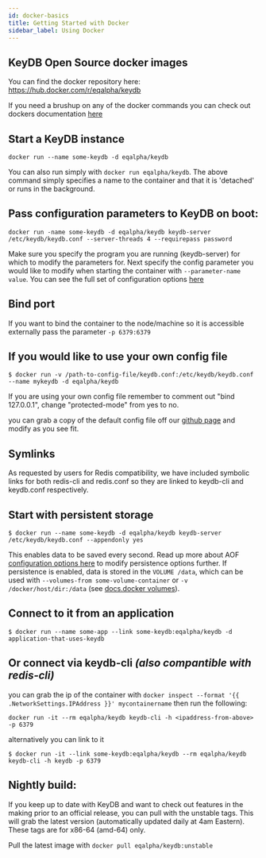 ```yaml
---
id: docker-basics
title: Getting Started with Docker
sidebar_label: Using Docker
---
```


## KeyDB Open Source docker images

You can find the docker repository here: https://hub.docker.com/r/eqalpha/keydb

If you need a brushup on any of the docker commands you can check out dockers documentation [here ](https://docs.docker.com/engine/reference/run/)


## Start a KeyDB instance

```
docker run --name some-keydb -d eqalpha/keydb
```
You can also run simply with `docker run eqalpha/keydb`. The above command simply specifies a name to the container and that it is 'detached' or runs in the background.

## Pass configuration parameters to KeyDB on boot:
```
docker run -name some-keydb -d eqalpha/keydb keydb-server /etc/keydb/keydb.conf --server-threads 4 --requirepass password 
```
Make sure you specify the program you are running (keydb-server) for which to modify the parameters for. Next specify the config parameter you would like to modify when starting the container with `--parameter-name value`.
You can see the full set of configuration options [here](https://docs.keydb.dev/docs/config-file/)

## Bind port

If you want to bind the container to the node/machine so it is accessible externally pass the parameter `-p 6379:6379`

## If you would like to use your own config file

```
$ docker run -v /path-to-config-file/keydb.conf:/etc/keydb/keydb.conf --name mykeydb -d eqalpha/keydb
```
If you are using your own config file remember to comment out "bind 127.0.0.1", change "protected-mode" from yes to no. 

you can grab a copy of the default config file off our [github page](https://github.com/EQ-Alpha/KeyDB) and modify as you see fit.

## Symlinks

As requested by users for Redis compatibility, we have included symbolic links for both redis-cli and redis.conf so they are linked to keydb-cli and keydb.conf respectively. 


## Start with persistent storage

```
$ docker run --name some-keydb -d eqalpha/keydb keydb-server /etc/keydb/keydb.conf --appendonly yes
```
This enables data to be saved every second. Read up more about AOF [configuration options here](https://docs.keydb.dev/docs/config-file/) to modify persistence options further.
If persistence is enabled, data is stored in the `VOLUME /data`, which can be used with `--volumes-from some-volume-container` or `-v /docker/host/dir:/data` (see [docs.docker volumes](https://docs.docker.com/storage/volumes/)).

## Connect to it from an application

```
$ docker run --name some-app --link some-keydb:eqalpha/keydb -d application-that-uses-keydb
```

## Or connect via keydb-cli *(also compantible with redis-cli)*

you can grab the ip of the container with `docker inspect --format '{{ .NetworkSettings.IPAddress }}' mycontainername` then run the following:
```
docker run -it --rm eqalpha/keydb keydb-cli -h <ipaddress-from-above> -p 6379
```
alternatively you can link to it
```
$ docker run -it --link some-keydb:eqalpha/keydb --rm eqalpha/keydb keydb-cli -h keydb -p 6379
```


## Nightly build:

If you keep up to date with KeyDB and want to check out features in the making prior to an official release, you can pull with the unstable tags. This will grab the latest version (automatically updated daily at 4am Eastern). These tags are for x86-64 (amd-64) only.

Pull the latest image with `docker pull eqalpha/keydb:unstable` 
